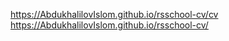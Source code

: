 https://AbdukhalilovIslom.github.io/rsschool-cv/cv
https://AbdukhalilovIslom.github.io/rsschool-cv/
